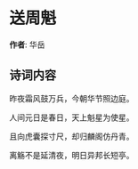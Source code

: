 # 送周魁

**作者**: 华岳

## 诗词内容

昨夜霜风鼓万兵，今朝华节照边庭。

人间元日是春日，天上魁星为使星。

且向虎囊探寸尺，却归麟阁仿丹青。

离觞不是延清夜，明日异邦长短亭。

